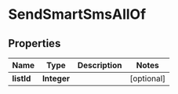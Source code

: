 

# SendSmartSmsAllOf


## Properties

| Name | Type | Description | Notes |
|------------ | ------------- | ------------- | -------------|
|**listId** | **Integer** |  |  [optional] |



